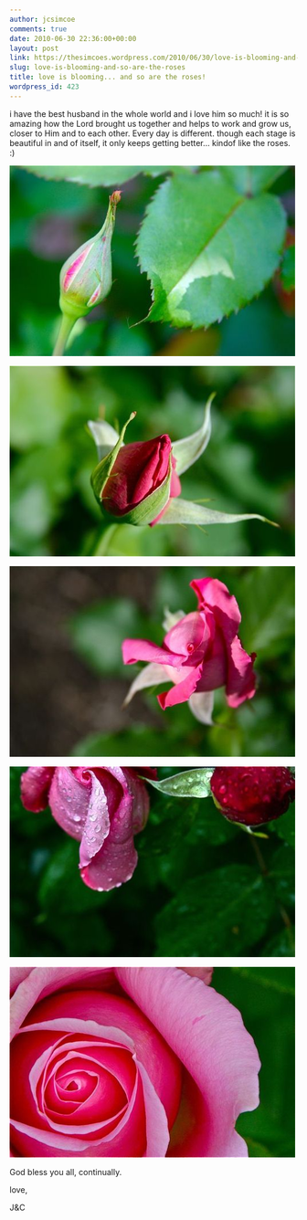 ```yaml
---
author: jcsimcoe
comments: true
date: 2010-06-30 22:36:00+00:00
layout: post
link: https://thesimcoes.wordpress.com/2010/06/30/love-is-blooming-and-so-are-the-roses/
slug: love-is-blooming-and-so-are-the-roses
title: love is blooming... and so are the roses!
wordpress_id: 423
---
```


i have the best husband in the whole world and i love him so much! it is so amazing how the Lord brought us together and helps to work and grow us, closer to Him and to each other. Every day is different. though each stage is beautiful in and of itself, it only keeps getting better… kindof like the roses. :)




![](/public/assets/tumblr_l4uenjr1YZ1qb8l8q.jpg)




![](/public/assets/tumblr_l4uehug2Ua1qb8l8q.jpg)




![](/public/assets/tumblr_l4ueikfVDL1qb8l8q.jpg)




![](/public/assets/tumblr_l4uek4KRZH1qb8l8q.jpg)




![](/public/assets/tumblr_l4uelgvoAF1qb8l8q.jpg)




God bless you all, continually.




love,




J&C
